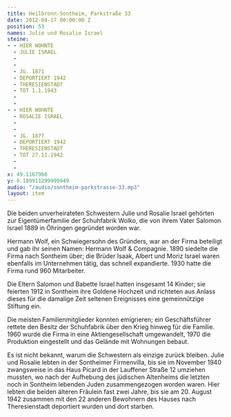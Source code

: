 ```yaml
---
title: Heilbronn-Sontheim, Parkstraße 33
date: 2012-04-17 00:00:00 Z
position: 53
names: Julie und Rosalie Israel
steine:
- - HIER WOHNTE
  - JULIE ISRAEL
  - 
  - 
  - JG. 1871
  - DEPORTIERT 1942
  - THERESIENSTADT
  - TOT 1.1.1943
  - 
  - 
- - HIER WOHNTE
  - ROSALIE ISRAEL
  - 
  - 
  - JG. 1877
  - DEPORTIERT 1942
  - THERESIENSTADT
  - TOT 27.11.1942
  - 
  - 
x: 49.1167966
y: 9.189911299999949
audio: "/audio/sontheim-parkstrasse-33.mp3"
layout: item
---
```


Die beiden unverheirateten Schwestern Julie und Rosalie Israel gehörten zur Eigentümerfamilie der Schuhfabrik Wolko, die von ihrem Vater Salomon Israel 1889 in Öhringen gegründet worden war.

Hermann Wolf, ein Schwiegersohn des Gründers, war an der Firma beteiligt und gab ihr seinen Namen: Hermann Wolf & Compagnie. 1890 siedelte die Firma nach Sontheim über; die Brüder Isaak, Albert und Moriz Israel waren ebenfalls im Unternehmen tätig, das schnell expandierte. 1930 hatte die Firma rund 960 Mitarbeiter.

Die Eltern Salomon und Babette Israel hatten insgesamt 14 Kinder; sie feierten 1912 in Sontheim ihre Goldene Hochzeit und richteten aus Anlass dieses für die damalige Zeit seltenen Ereignisses eine gemeinnützige Stiftung ein.

Die meisten Familienmitglieder konnten emigrieren; ein Geschäftsführer rettete den Besitz der Schuhfabrik über den Krieg hinweg für die Familie. 1960 wurde die Firma in eine Aktiengesellschaft umgewandelt, 1970 die Produktion eingestellt und das Gelände mit Wohnungen bebaut.

Es ist nicht bekannt, warum die Schwestern als einzige zurück bleiben. Julie und Rosalie lebten in der Sontheimer Firmenvilla, bis sie im November 1940 zwangsweise in das Haus Picard in der Lauffener Straße 12 umziehen mussten, wo nach der Aufhebung des jüdischen Altenheims die letzten noch in Sontheim lebenden Juden zusammengezogen worden waren. Hier lebten die beiden älteren Fräulein fast zwei Jahre, bis sie am 20. August 1942 zusammen mit den 22 anderen Bewohnern des Hauses nach Theresienstadt deportiert wurden und dort starben.